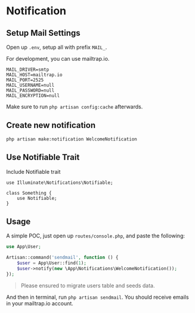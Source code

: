 # Notification

## Setup Mail Settings

Open up `.env`, setup all with prefix `MAIL_`.

For development, you can use mailtrap.io.

```
MAIL_DRIVER=smtp
MAIL_HOST=mailtrap.io
MAIL_PORT=2525
MAIL_USERNAME=null
MAIL_PASSWORD=null
MAIL_ENCRYPTION=null
```

Make sure to run `php artisan config:cache` afterwards.


## Create new notification

```
php artisan make:notification WelcomeNotification
```

## Use Notifiable Trait

Include Notifiable trait

```
use Illuminate\Notifications\Notifiable;

class Something {
	use Notifiable;
}
```

## Usage

A simple POC, just open up `routes/console.php`, and paste the following:

```php
use App\User;

Artisan::command('sendmail', function () {
    $user = App\User::find(1);
    $user->notify(new \App\Notifications\WelcomeNotification());
});
```

> Please ensured to migrate users table and seeds data.

And then in terminal, run `php artisan sendmail`. You should receive emails in your mailtrap.io account.